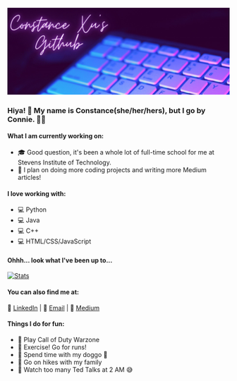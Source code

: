 
![](https://raw.githubusercontent.com/conniexu444/conniexu444/master/conniegithubheader.jpg)
### Hiya! 🌷 My name is Constance(she/her/hers), but I go by Connie. 🌺🌈
#### What I am currently working on:
* 🎓 Good question, it's been a whole lot of full-time school for me at Stevens Institute of Technology.
* 💖 I plan on doing more coding projects and writing more Medium articles!

#### I love working with:
* 💻 Python
* 💻 Java
* 💻 C++
* 💻 HTML/CSS/JavaScript

 #### Ohhh... look what I've been up to...
[![Stats](https://github-readme-stats.vercel.app/api?username=conniexu444)](https://github.com/conniexu444)

#### You can also find me at:
💼 [LinkedIn](https://www.linkedin.com/in/constancexu/) | 📧 [Email](mailto:cxu16@stevens.edu) | 🌷 [Medium](https://medium.com/@cxu16)

#### Things I do for fun:
* 🌸 Play Call of Duty Warzone
* 🌸 Exercise! Go for runs!
* 🌸 Spend time with my doggo 🐶
* 🌸 Go on hikes with my family
* 🌸 Watch too many Ted Talks at 2 AM 😅
